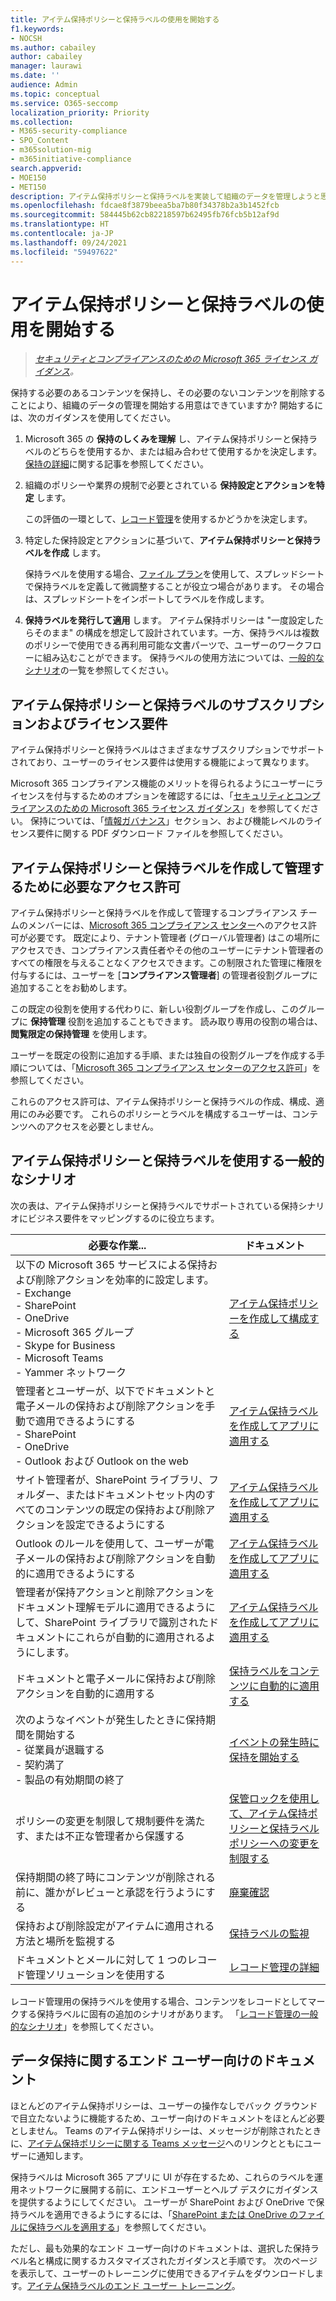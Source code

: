 ```yaml
---
title: アイテム保持ポリシーと保持ラベルの使用を開始する
f1.keywords:
- NOCSH
ms.author: cabailey
author: cabailey
manager: laurawi
ms.date: ''
audience: Admin
ms.topic: conceptual
ms.service: O365-seccomp
localization_priority: Priority
ms.collection:
- M365-security-compliance
- SPO_Content
- m365solution-mig
- m365initiative-compliance
search.appverid:
- MOE150
- MET150
description: アイテム保持ポリシーと保持ラベルを実装して組織のデータを管理しようと思っても、どこから始めればよいかかわりませんか? 開始するのに役立つ実用的なガイダンスをご覧ください。
ms.openlocfilehash: fdcae8f3879beea5ba7b80f34378b2a3b1452fcb
ms.sourcegitcommit: 584445b62cb82218597b62495fb76fcb5b12af9d
ms.translationtype: HT
ms.contentlocale: ja-JP
ms.lasthandoff: 09/24/2021
ms.locfileid: "59497622"
---
```

# <a name="get-started-with-retention-policies-and-retention-labels"></a>アイテム保持ポリシーと保持ラベルの使用を開始する

>*[セキュリティとコンプライアンスのための Microsoft 365 ライセンス ガイダンス](/office365/servicedescriptions/microsoft-365-service-descriptions/microsoft-365-tenantlevel-services-licensing-guidance/microsoft-365-security-compliance-licensing-guidance)。*

保持する必要のあるコンテンツを保持し、その必要のないコンテンツを削除することにより、組織のデータの管理を開始する用意はできていますか? 開始するには、次のガイダンスを使用してください。

1. Microsoft 365 の **保持のしくみを理解** し、アイテム保持ポリシーと保持ラベルのどちらを使用するか、または組み合わせて使用するかを決定します。[保持の詳細](retention.md)に関する記事を参照してください。

2. 組織のポリシーや業界の規制で必要とされている **保持設定とアクションを特定** します。
    
    この評価の一環として、[レコード管理](records-management.md)を使用するかどうかを決定します。

3. 特定した保持設定とアクションに基づいて、**アイテム保持ポリシーと保持ラベルを作成** します。
    
    保持ラベルを使用する場合、[ファイル プラン](file-plan-manager.md)を使用して、スプレッドシートで保持ラベルを定義して微調整することが役立つ場合があります。 その場合は、スプレッドシートをインポートしてラベルを作成します。
    
3. **保持ラベルを発行して適用** します。 アイテム保持ポリシーは "一度設定したらそのまま" の構成を想定して設計されています。一方、保持ラベルは複数のポリシーで使用できる再利用可能な文書パーツで、ユーザーのワークフローに組み込むことができます。 保持ラベルの使用方法については、[一般的なシナリオ](#common-scenarios-for-retention-policies-and-retention-labels)の一覧を参照してください。 

## <a name="subscription-and-licensing-requirements-for-retention-policies-and-retention-labels"></a>アイテム保持ポリシーと保持ラベルのサブスクリプションおよびライセンス要件

アイテム保持ポリシーと保持ラベルはさまざまなサブスクリプションでサポートされており、ユーザーのライセンス要件は使用する機能によって異なります。

Microsoft 365 コンプライアンス機能のメリットを得られるようにユーザーにライセンスを付与するためのオプションを確認するには、「[セキュリティとコンプライアンスのための Microsoft 365 ライセンス ガイダンス](/office365/servicedescriptions/microsoft-365-service-descriptions/microsoft-365-tenantlevel-services-licensing-guidance/microsoft-365-security-compliance-licensing-guidance)」を参照してください。 保持については、「[情報ガバナンス](/office365/servicedescriptions/microsoft-365-service-descriptions/microsoft-365-tenantlevel-services-licensing-guidance/microsoft-365-security-compliance-licensing-guidance#information-governance)」セクション、および機能レベルのライセンス要件に関する PDF ダウンロード ファイルを参照してください。

## <a name="permissions-required-to-create-and-manage-retention-policies-and-retention-labels"></a>アイテム保持ポリシーと保持ラベルを作成して管理するために必要なアクセス許可

アイテム保持ポリシーと保持ラベルを作成して管理するコンプライアンス チームのメンバーには、[Microsoft 365 コンプライアンス センター](https://compliance.microsoft.com/)へのアクセス許可が必要です。 既定により、テナント管理者 (グローバル管理者) はこの場所にアクセスでき、コンプライアンス責任者やその他のユーザーにテナント管理者のすべての権限を与えることなくアクセスできます。この制限された管理に権限を付与するには、ユーザーを [**コンプライアンス管理者**] の管理者役割グループに追加することをお勧めします。

この既定の役割を使用する代わりに、新しい役割グループを作成し、このグループに **保持管理** 役割を追加することもできます。 読み取り専用の役割の場合は、**閲覧限定の保持管理** を使用します。 

ユーザーを既定の役割に追加する手順、または独自の役割グループを作成する手順については、「[Microsoft 365 コンプライアンス センターのアクセス許可](microsoft-365-compliance-center-permissions.md)」を参照してください。

これらのアクセス許可は、アイテム保持ポリシーと保持ラベルの作成、構成、適用にのみ必要です。 これらのポリシーとラベルを構成するユーザーは、コンテンツへのアクセスを必要としません。

## <a name="common-scenarios-for-retention-policies-and-retention-labels"></a>アイテム保持ポリシーと保持ラベルを使用する一般的なシナリオ

次の表は、アイテム保持ポリシーと保持ラベルでサポートされている保持シナリオにビジネス要件をマッピングするのに役立ちます。

|必要な作業...|ドキュメント|
|----------------|---------------|
|以下の Microsoft 365 サービスによる保持および削除アクションを効率的に設定します。 <br />-  Exchange  <br />- SharePoint  <br />- OneDrive  <br />- Microsoft 365 グループ <br />- Skype for Business  <br />- Microsoft Teams <br />- Yammer ネットワーク |[アイテム保持ポリシーを作成して構成する](create-retention-policies.md)|
|管理者とユーザーが、以下でドキュメントと電子メールの保持および削除アクションを手動で適用できるようにする <br />-  SharePoint <br />- OneDrive <br />- Outlook および Outlook on the web|[アイテム保持ラベルを作成してアプリに適用する](create-apply-retention-labels.md)|
|サイト管理者が、SharePoint ライブラリ、フォルダー、またはドキュメントセット内のすべてのコンテンツの既定の保持および削除アクションを設定できるようにする|[アイテム保持ラベルを作成してアプリに適用する](create-apply-retention-labels.md)|
|Outlook のルールを使用して、ユーザーが電子メールの保持および削除アクションを自動的に適用できるようにする|[アイテム保持ラベルを作成してアプリに適用する](create-apply-retention-labels.md)|
|管理者が保持アクションと削除アクションをドキュメント理解モデルに適用できるようにして、SharePoint ライブラリで識別されたドキュメントにこれらが自動的に適用されるようにします。|[アイテム保持ラベルを作成してアプリに適用する](create-apply-retention-labels.md)|
|ドキュメントと電子メールに保持および削除アクションを自動的に適用する |[保持ラベルをコンテンツに自動的に適用する](apply-retention-labels-automatically.md)|
|次のようなイベントが発生したときに保持期間を開始する  <br />- 従業員が退職する <br />- 契約満了 <br />- 製品の有効期間の終了| [イベントの発生時に保持を開始する](event-driven-retention.md)|
|ポリシーの変更を制限して規制要件を満たす、または不正な管理者から保護する| [保管ロックを使用して、アイテム保持ポリシーと保持ラベル ポリシーへの変更を制限する](retention-preservation-lock.md)
|保持期間の終了時にコンテンツが削除される前に、誰かがレビューと承認を行うようにする|[廃棄確認](disposition.md#disposition-reviews) |
| 保持および削除設定がアイテムに適用される方法と場所を監視する | [保持ラベルの監視](retention.md#monitoring-retention-labels) |
|ドキュメントとメールに対して 1 つのレコード管理ソリューションを使用する |[レコード管理の詳細](records-management.md) |

レコード管理用の保持ラベルを使用する場合、コンテンツをレコードとしてマークする保持ラベルに固有の追加のシナリオがあります。 「[レコード管理の一般的なシナリオ](get-started-with-records-management.md#common-scenarios-for-records-management)」を参照してください。

## <a name="end-user-documentation-for-retention"></a>データ保持に関するエンド ユーザー向けのドキュメント

ほとんどのアイテム保持ポリシーは、ユーザーの操作なしでバック グラウンドで目立たないように機能するため、ユーザー向けのドキュメントをほとんど必要としません。 Teams のアイテム保持ポリシーは、メッセージが削除されたときに、[アイテム保持ポリシーに関する Teams メッセージ](https://support.microsoft.com/office/teams-messages-about-retention-policies-c151fa2f-1558-4cf9-8e51-854e925b483b)へのリンクとともにユーザーに通知します。

保持ラベルは Microsoft 365 アプリに UI が存在するため、これらのラベルを運用ネットワークに展開する前に、エンドユーザーとヘルプ デスクにガイダンスを提供するようにしてください。 ユーザーが SharePoint および OneDrive で保持ラベルを適用できるようにするには、「[SharePoint または OneDrive のファイルに保持ラベルを適用する](https://support.microsoft.com/office/apply-retention-labels-to-files-in-sharepoint-or-onedrive-11a6835b-ec9f-40db-8aca-6f5ef18132df)」を参照してください。

ただし、最も効果的なエンド ユーザー向けのドキュメントは、選択した保持ラベル名と構成に関するカスタマイズされたガイダンスと手順です。 次のページを表示して、ユーザーのトレーニングに使用できるアイテムをダウンロードします。[アイテム保持ラベルのエンド ユーザー トレーニング](https://microsoft.github.io/ComplianceCxE/enduser/retention/)。